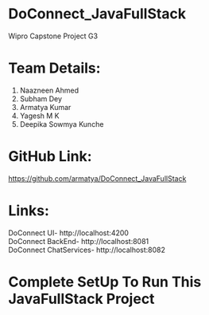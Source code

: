 #  DoConnect_JavaFullStack 
 Wipro Capstone Project G3
 
 # Team Details: 
 
 1. Naazneen Ahmed  <br />
 2. Subham Dey  <br />
 3. Armatya Kumar  <br />
 4. Yagesh M K  <br/>
 5. Deepika Sowmya Kunche  <br />
 
 # GitHub Link: 
 https://github.com/armatya/DoConnect_JavaFullStack
 
 # Links: 
  DoConnect UI- http://localhost:4200 <br />
  DoConnect BackEnd- http://localhost:8081 <br />
  DoConnect ChatServices- http://localhost:8082 <br />
  
 # Complete SetUp To Run This JavaFullStack Project
